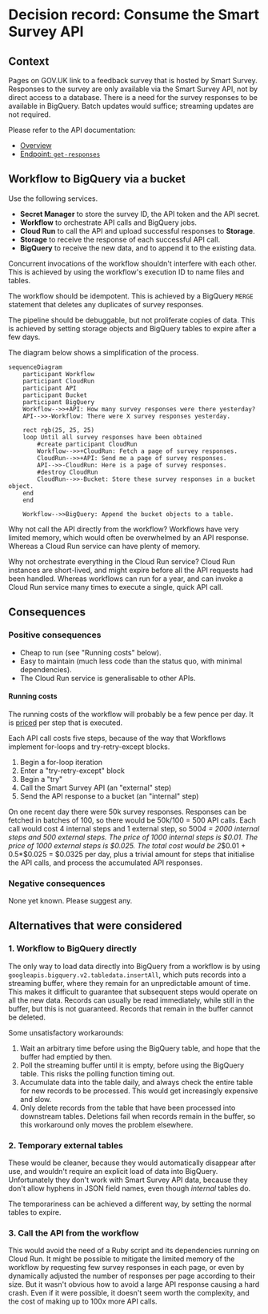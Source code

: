 # Decision record: Consume the Smart Survey API

## Context

Pages on GOV.UK link to a feedback survey that is hosted by Smart Survey. Responses to the survey are only available via the Smart Survey API, not by direct access to a database. There is a need for the survey responses to be available in BigQuery. Batch updates would suffice; streaming updates are not required.

Please refer to the API documentation:

* [Overview](https://docs.smartsurvey.io/docs/getting-started)
* [Endpoint: `get-responses`](https://docs.smartsurvey.io/v1/reference/get-responses)

## Workflow to BigQuery via a bucket

Use the following services.

* **Secret Manager** to store the survey ID, the API token and the API secret.
* **Workflow** to orchestrate API calls and BigQuery jobs.
* **Cloud Run** to call the API and upload successful responses to **Storage**.
* **Storage** to receive the response of each successful API call.
* **BigQuery** to receive the new data, and to append it to the existing data.

Concurrent invocations of the workflow shouldn't interfere with each other. This is achieved by using the workflow's execution ID to name files and tables.

The workflow should be idempotent. This is achieved by a BigQuery `MERGE` statement that deletes any duplicates of survey responses.

The pipeline should be debuggable, but not proliferate copies of data. This is achieved by setting storage objects and BigQuery tables to expire after a few days.

The diagram below shows a simplification of the process.

```mermaid
sequenceDiagram
    participant Workflow
    participant CloudRun
    participant API
    participant Bucket
    participant BigQuery
    Workflow-->>+API: How many survey responses were there yesterday?
    API-->>-Workflow: There were X survey responses yesterday.

    rect rgb(25, 25, 25)
    loop Until all survey responses have been obtained
        #create participant CloudRun
        Workflow-->>+CloudRun: Fetch a page of survey responses.
        CloudRun-->>+API: Send me a page of survey responses.
        API-->>-CloudRun: Here is a page of survey responses.
        #destroy CloudRun
        CloudRun-->>-Bucket: Store these survey responses in a bucket object.
    end
    end

    Workflow-->>BigQuery: Append the bucket objects to a table.
```

Why not call the API directly from the workflow? Workflows have very limited memory, which would often be overwhelmed by an API response. Whereas a Cloud Run service can have plenty of memory.

Why not orchestrate everything in the Cloud Run service? Cloud Run instances are short-lived, and might expire before all the API requests had been handled. Whereas workflows can run for a year, and can invoke a Cloud Run service many times to execute a single, quick API call.

## Consequences

### Positive consequences

* Cheap to run (see "Running costs" below).
* Easy to maintain (much less code than the status quo, with minimal dependencies).
* The Cloud Run service is generalisable to other APIs.

#### Running costs

The running costs of the workflow will probably be a few pence per day. It is [priced](https://cloud.google.com/workflows/pricing) per step that is executed.

Each API call costs five steps, because of the way that Workflows implement for-loops and try-retry-except blocks.

1. Begin a for-loop iteration
2. Enter a "try-retry-except" block
3. Begin a "try"
4. Call the Smart Survey API (an "external" step)
5. Send the API response to a bucket (an "internal" step)

On one recent day there were 50k survey responses. Responses can be fetched in batches of 100, so there would be 50k/100 = 500 API calls. Each call would cost 4 internal steps and 1 external step, so 500*4 = 2000 internal steps and 500 external steps. The price of 1000 internal steps is \$0.01. The price of 1000 external steps is \$0.025. The total cost would be 2*\$0.01 + 0.5*\$0.025 = \$0.0325 per day, plus a trivial amount for steps that initialise the API calls, and process the accumulated API responses.

### Negative consequences

None yet known. Please suggest any.

## Alternatives that were considered

### 1. Workflow to BigQuery directly

The only way to load data directly into BigQuery from a workflow is by using `googleapis.bigquery.v2.tabledata.insertAll`, which puts records into a streaming buffer, where they remain for an unpredictable amount of time. This makes it difficult to guarantee that subsequent steps would operate on all the new data. Records can usually be read immediately, while still in the buffer, but this is not guaranteed. Records that remain in the buffer cannot be deleted.

Some unsatisfactory workarounds:

1. Wait an arbitrary time before using the BigQuery table, and hope that the buffer had emptied by then.
1. Poll the streaming buffer until it is empty, before using the BigQuery table. This risks the polling function timing out.
1. Accumulate data into the table daily, and always check the entire table for new records to be processed. This would get increasingly expensive and slow.
1. Only delete records from the table that have been processed into downstream tables. Deletions fail when records remain in the buffer, so this workaround only moves the problem elsewhere.

### 2. Temporary external tables

These would be cleaner, because they would automatically disappear after use, and wouldn't require an explicit load of data into BigQuery. Unfortunately they don't work with Smart Survey API data, because they don't allow hyphens in JSON field names, even though _internal_ tables do.

The temporariness can be achieved a different way, by setting the normal tables to expire.

### 3. Call the API from the workflow

This would avoid the need of a Ruby script and its dependencies running on Cloud Run. It might be possible to mitigate the limited memory of the workflow by requesting few survey responses in each page, or even by dynamically adjusted the number of responses per page according to their size. But it wasn't obvious how to avoid a large API response causing a hard crash. Even if it were possible, it doesn't seem worth the complexity, and the cost of making up to 100x more API calls.
